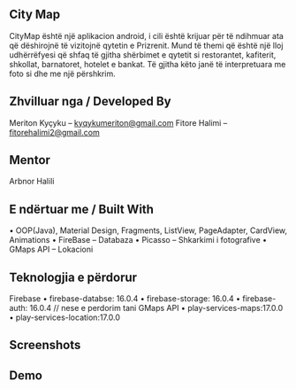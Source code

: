 ## City Map
CityMap është një aplikacion android, i cili është krijuar për të ndihmuar ata që dëshirojnë të vizitojnë qytetin e Prizrenit. 
Mund të themi që është një lloj udhërrëfyesi që shfaq të gjitha shërbimet e qytetit si restorantet, kafiterit, shkollat, barnatoret, hotelet e bankat. 
Të gjitha këto janë të interpretuara me foto si dhe me një përshkrim. 
## Zhvilluar nga / Developed By
Meriton Kyçyku – kyqykumeriton@gmail.com 
Fitore Halimi – fitorehalimi2@gmail.com
## Mentor
Arbnor Halili
## E ndërtuar me / Built With
•	OOP(Java), Material Design, Fragments, ListView, PageAdapter, CardView, Animations
•	FireBase – Databaza
•	Picasso – Shkarkimi i fotografive
•	GMaps API – Lokacioni 
## Teknologjia e përdorur
Firebase
•	firebase-databse: 16.0.4
•	firebase-storage: 16.0.4
•	firebase-auth: 16.0.4 // nese e perdorim tani
GMaps API
•	play-services-maps:17.0.0
•	play-services-location:17.0.0
## Screenshots
## Demo
